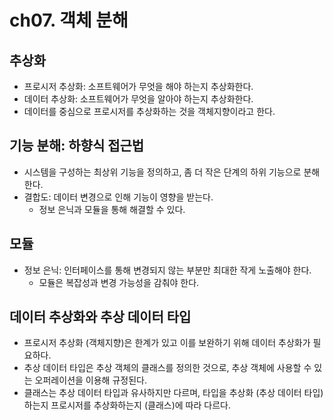 # ch07. 객체 분해
## 추상화
- 프로시저 추상화: 소프트웨어가 무엇을 해야 하는지 추상화한다.
- 데이터 추상화: 소프트웨어가 무엇을 알아야 하는지 추상화한다.
- 데이터를 중심으로 프로시저를 추상화하는 것을 객체지향이라고 한다.

## 기능 분해: 하향식 접근법
- 시스템을 구성하는 최상위 기능을 정의하고, 좀 더 작은 단계의 하위 기능으로 분해한다.
- 결합도: 데이터 변경으로 인해 기능이 영향을 받는다.
  - 정보 은닉과 모듈을 통해 해결할 수 있다.
 
## 모듈
- 정보 은닉: 인터페이스를 통해 변경되지 않는 부분만 최대한 작게 노출해야 한다.
  - 모듈은 복잡성과 변경 가능성을 감춰야 한다.
 
## 데이터 추상화와 추상 데이터 타입
- 프로시저 추상화 (객체지향)은 한계가 있고 이를 보완하기 위해 데이터 추상화가 필요하다.
- 추상 데이터 타입은 추상 객체의 클래스를 정의한 것으로, 추상 객체에 사용할 수 있는 오퍼레이션을 이용해 규정된다.
- 클래스는 추상 데이터 타입과 유사하지만 다르며, 타입을 추상화 (추상 데이터 타입)하는지 프로시저를 추상화하는지 (클래스)에 따라 다르다. 
